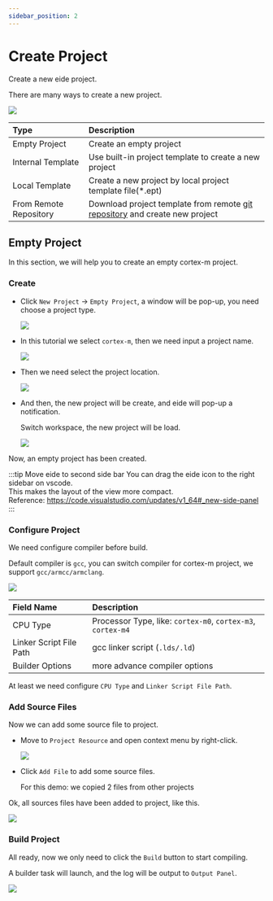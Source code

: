 ```yaml
---
sidebar_position: 2
---
```


# Create Project

Create a new eide project.

There are many ways to create a new project.

![](/img/create_prj_sel.png)

|Type|Description|
|:----|:----|
|Empty Project|Create an empty project|
|Internal Template|Use built-in project template to create a new project|
|Local Template|Create a new project by local project template file(*.ept)|
|From Remote Repository|Download project template from remote [git repository](https://github.com/github0null/eide-templates) and create new project|

## Empty Project

In this section, we will help you to create an empty cortex-m project.

### Create

- Click `New Project` -> `Empty Project`, a window will be pop-up, you need choose a project type.

  ![](/img/new_prj_typ.png)

- In this tutorial we select `cortex-m`, then we need input a project name.

  ![](/img/new_prj_name.png)

- Then we need select the project location.
  
  ![](/img/new_prj_loc_sel.png)

- And then, the new project will be create, and eide will pop-up a notification.

  Switch workspace, the new project will be load.

  ![](/img/new_prj_preview.png)

Now, an empty project has been created.

:::tip Move eide to second side bar
You can drag the eide icon to the right sidebar on vscode.<br/>
This makes the layout of the view more compact.<br/>
Reference: https://code.visualstudio.com/updates/v1_64#_new-side-panel
:::

### Configure Project

We need configure compiler before build.

Default compiler is `gcc`, you can switch compiler for cortex-m project, we support `gcc/armcc/armclang`.

![](/img/new_prj_cc_cfg.png)

|Field Name|Description|
|:--|:--|
|CPU Type|Processor Type, like: `cortex-m0`, `cortex-m3`, `cortex-m4`|
|Linker Script File Path|gcc linker script (`.lds/.ld`)|
|Builder Options|more advance compiler options|

At least we need configure `CPU Type` and `Linker Script File Path`.

### Add Source Files

Now we can add some source file to project.

- Move to `Project Resource` and open context menu by right-click.

  ![](/img/new_prj_add_srcs.png)

- Click `Add File` to add some source files.

  For this demo: we copied 2 files from other projects

Ok, all sources files have been added to project, like this.

![](/img/new_prj_add_src_preview.png)

### Build Project

All ready, now we only need to click the `Build` button to start compiling.

A builder task will launch, and the log will be output to `Output Panel`.

![](/img/new_prj_build.png)
